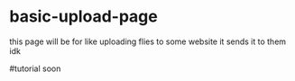 # basic-upload-page
this page will be for like uploading flies to some website it sends it to them idk

#tutorial
soon

